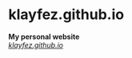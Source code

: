 # klayfez.github.io

**My personal website**
</br>
_[klayfez.github.io](https://klayfez.github.io)_
